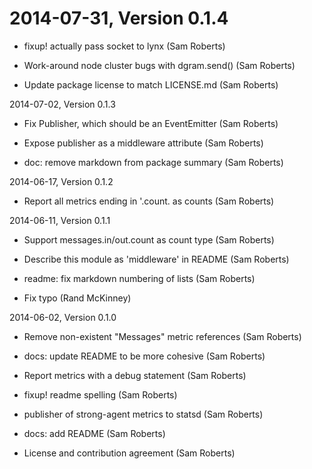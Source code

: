 2014-07-31, Version 0.1.4
=========================

 * fixup! actually pass socket to lynx (Sam Roberts)

 * Work-around node cluster bugs with dgram.send() (Sam Roberts)

 * Update package license to match LICENSE.md (Sam Roberts)


2014-07-02, Version 0.1.3

* Fix Publisher, which should be an EventEmitter (Sam Roberts)

* Expose publisher as a middleware attribute (Sam Roberts)

* doc: remove markdown from package summary (Sam Roberts)


2014-06-17, Version 0.1.2

* Report all metrics ending in '.count. as counts (Sam Roberts)


2014-06-11, Version 0.1.1

* Support messages.in/out.count as count type (Sam Roberts)

* Describe this module as 'middleware' in README (Sam Roberts)

* readme: fix markdown numbering of lists (Sam Roberts)

* Fix typo (Rand McKinney)


2014-06-02, Version 0.1.0

* Remove non-existent "Messages" metric references (Sam Roberts)

* docs: update README to be more cohesive (Sam Roberts)

* Report metrics with a debug statement (Sam Roberts)

* fixup! readme spelling (Sam Roberts)

* publisher of strong-agent metrics to statsd (Sam Roberts)

* docs: add README (Sam Roberts)

* License and contribution agreement (Sam Roberts)


